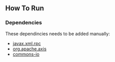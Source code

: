 ## How To Run

### Dependencies
These dependincies needs to be added manually:
</br>
- [javax.xml.rpc](https://stackoverflow.com/questions/67720611/javax-xml-rpc-does-not-exist-maven)
- [org.apache.axis](https://mvnrepository.com/artifact/org.apache.axis/axis/1.4)
- [commons-io](https://mvnrepository.com/artifact/commons-io/commons-io/2.11.0)
</br>

### 



